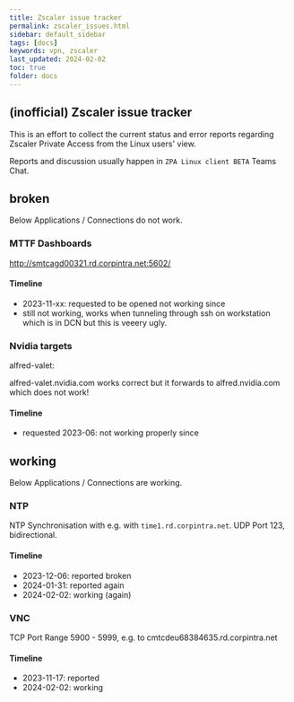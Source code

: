 ```yaml
---
title: Zscaler issue tracker
permalink: zscaler_issues.html
sidebar: default_sidebar
tags: [docs]
keywords: vpn, zscaler
last_updated: 2024-02-02
toc: true
folder: docs
---
```


## (inofficial) Zscaler issue tracker

This is an effort to collect the current status and error reports regarding
Zscaler Private Access from the Linux users' view.

Reports and discussion usually happen in `ZPA Linux client BETA` Teams Chat.

## broken

Below Applications / Connections do not work.

### MTTF Dashboards

http://smtcagd00321.rd.corpintra.net:5602/

#### Timeline

* 2023-11-xx: requested to be opened not working since
* still not working, works when tunneling through ssh on workstation which is in DCN but this is veeery ugly.

### Nvidia targets

alfred-valet:

alfred-valet.nvidia.com works correct but it forwards to alfred.nvidia.com which does not work!

#### Timeline

* requested 2023-06: not working properly since

## working

Below Applications / Connections are working.

### NTP

NTP Synchronisation with e.g. with `time1.rd.corpintra.net`.
UDP Port 123, bidirectional.

#### Timeline

* 2023-12-06: reported broken
* 2024-01-31: reported again
* 2024-02-02: working (again)

### VNC

TCP Port Range 5900 - 5999, e.g. to cmtcdeu68384635.rd.corpintra.net

#### Timeline

* 2023-11-17: reported
* 2024-02-02: working

